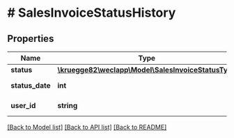 # # SalesInvoiceStatusHistory

## Properties

Name | Type | Description | Notes
------------ | ------------- | ------------- | -------------
**status** | [**\kruegge82\weclapp\Model\SalesInvoiceStatusType**](SalesInvoiceStatusType.md) |  | [optional]
**status_date** | **int** |  | [optional] [readonly]
**user_id** | **string** |  | [optional] [readonly]

[[Back to Model list]](../../README.md#models) [[Back to API list]](../../README.md#endpoints) [[Back to README]](../../README.md)
